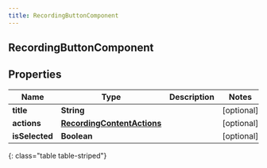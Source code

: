 ```yaml
---
title: RecordingButtonComponent
---
```

## RecordingButtonComponent


## Properties

| Name | Type | Description | Notes |
| ------------ | ------------- | ------------- | ------------- |
| **title** | <!----><!---->**String**<!----> |  |  [optional] |
| **actions** | <!----><!---->[**RecordingContentActions**](RecordingContentActions.html)<!----> |  |  [optional] |
| **isSelected** | <!----><!---->**Boolean**<!----> |  |  [optional] |
{: class="table table-striped"}



